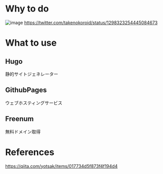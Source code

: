 # Why to do
![image](https://user-images.githubusercontent.com/52944041/91435961-2b7a4200-e8a2-11ea-81b3-aec577125410.png)
https://twitter.com/takenokoroid/status/1298323254445084673

# What to use
## Hugo
静的サイトジェネレーター
## GithubPages
ウェブホスティングサービス
## Freenum
無料ドメイン取得
# References
https://qiita.com/yotsak/items/017734d5f873f4f194d4
